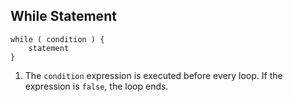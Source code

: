 ## While Statement

```
while ( condition ) {
    statement
}
```

1. The `condition` expression is executed before every loop. If the expression is `false`, the loop ends.